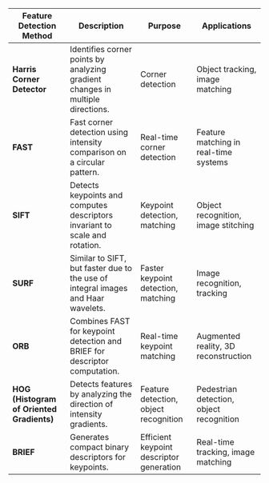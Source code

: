 | **Feature Detection Method** | **Description**                                                               | **Purpose**                                 | **Applications**                                          |
|------------------------------|-------------------------------------------------------------------------------|---------------------------------------------|-----------------------------------------------------------|
| **Harris Corner Detector**    | Identifies corner points by analyzing gradient changes in multiple directions. | Corner detection                            | Object tracking, image matching                           |
| **FAST**                     | Fast corner detection using intensity comparison on a circular pattern.        | Real-time corner detection                  | Feature matching in real-time systems                     |
| **SIFT**                     | Detects keypoints and computes descriptors invariant to scale and rotation.    | Keypoint detection, matching                | Object recognition, image stitching                       |
| **SURF**                     | Similar to SIFT, but faster due to the use of integral images and Haar wavelets. | Faster keypoint detection, matching         | Image recognition, tracking                               |
| **ORB**                      | Combines FAST for keypoint detection and BRIEF for descriptor computation.     | Real-time keypoint matching                 | Augmented reality, 3D reconstruction                      |
| **HOG (Histogram of Oriented Gradients)** | Detects features by analyzing the direction of intensity gradients.          | Feature detection, object recognition       | Pedestrian detection, object recognition                  |
| **BRIEF**                    | Generates compact binary descriptors for keypoints.                           | Efficient keypoint descriptor generation     | Real-time tracking, image matching                        |

